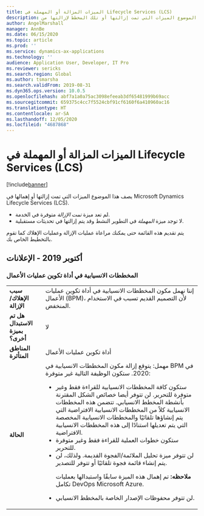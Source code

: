 ```yaml
---
title: الميزات المزالة أو المهملة في Lifecycle Services ‏(LCS)
description: يصف هذا الموضوع الميزات التي تمت إزالتها أو تلك المخطط لإزالتها من Microsoft Dynamics Lifecycle Services (LCS).
author: AngelMarshall
manager: AnnBe
ms.date: 06/15/2020
ms.topic: article
ms.prod: ''
ms.service: dynamics-ax-applications
ms.technology: ''
audience: Application User, Developer, IT Pro
ms.reviewer: sericks
ms.search.region: Global
ms.author: tsmarsha
ms.search.validFrom: 2019-08-31
ms.dyn365.ops.version: 10.0.5
ms.openlocfilehash: abf7a1a0a75ac3098efeeab3df65481999b69acc
ms.sourcegitcommit: 659375c4cc7f5524cbf91cf6160f6a410960ac16
ms.translationtype: HT
ms.contentlocale: ar-SA
ms.lasthandoff: 12/05/2020
ms.locfileid: "4687868"
---
```

# <a name="removed-or-deprecated-features-in-lifecycle-services-lcs"></a>الميزات المزالة أو المهملة في Lifecycle Services ‏(LCS)

[!include[banner](../includes/banner.md)]

يصف هذا الموضوع الميزات التي تمت إزالتها أو إهمالها في Microsoft Dynamics Lifecycle Services (LCS).

- لم تعد ميزة *تمت الإزالة* متوفرة في الخدمة.
- لا توجد ميزة *المهملة* في التطوير النشط وقد يتم إزالتها في تحديثات مستقبلية.

يتم تقديم هذه القائمة حتى يمكنك مراعاة عمليات الإزالة وعمليات الإهلاك كما تقوم بالتخطيط الخاص بك.

## <a name="october-2019-announcements"></a>أكتوبر 2019 - الإعلانات

### <a name="flowchart-diagrams-in-business-process-modeler"></a>المخططات الانسيابية‬ في أداة تكوين عمليات الأعمال

<table>
<tbody>
<tr>
<td><strong>سبب الإهلاك/الإزالة</strong></td>
<td>إننا نهمل مكون المخططات الانسيابية في أداة تكوين عمليات الأعمال (BPM)، لأن التصميم القديم تسبب في الاستخدام المنخفض.</td>
</tr>
<tr>
<td><strong>هل تم الاستبدال بميزة أخرى؟</strong></td>
<td>لا</td>
</tr>
<tr>
<td><strong>المناطق المتأثرة</strong></td>
<td>أداة تكوين عمليات الأعمال</td>
</tr>
<tr>
<td><strong>الحالة</strong></td>
<td>مهمل: يتوقع إزالة مكون المخططات الانسيابية في BPM في 2020. ستكون الوظيفة التالية غير متوفرة:
<ul>
<li>ستكون كافة المخططات الانسيابية للقراءة فقط وغير متوفرة للتحرير. لن تتوفر أيضا خصائص الشكل المقترنة بأنشطة المخطط الانسيابي. تتضمن هذه المخططات الانسيابية كلاً من المخططات الانسيابية الافتراضية التي يتم إنشاؤها تلقائيًا والمخططات الانسيابية المخصصة التي يتم تعديلها استنادًا إلى هذه المخططات الانسيابية الافتراضية.</li>
<li>ستكون خطوات العملية للقراءة فقط وغير متوفرة للتحرير.</li>     
<li>لن تتوفر ميزة تحليل الملائمة/الفجوة القديمة. ولذلك، لن يتم إنشاء قائمة فجوة تلقائيًا أو تتوفر للتصدير.
<p><strong>ملاحظه:</strong> تم إهمال هذه الميزة سابقًا واستبدالها بعمليات تكامل DevOps Microsoft Azure.</p>
</li>
<li>لن تتوفر محفوظات الإصدار الخاصة بالمخطط الانسيابي.</li>
</ul>
</td>
</tr>
</tbody>
</table>
